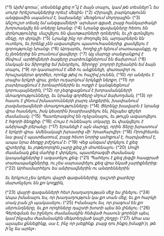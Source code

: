 
(^1) _Այժմ գոռա՛, տեսնենք քեզ ո՞վ է ձայն տալու,
կամ թե տեսնելո՞ւ ես սուրբ հրեշտակներից որեւէ մեկին։_
(^2) _Հիրավի, բարկությունն անզգամին սպանում է,
նախանձը՝ մեռցնում մոլորյալին։_
(^3) _Անշուշտ տեսել եմ անզգամների՝ արմատ գցած,
բայց հանկարծակի խորտակվել են տները նրանց։_
(^4) _Նրանց զավակները հեռու են փրկությունից,
մաշվելու են վատթարների դռներին,
եւ չի գտնվելու մեկը, որ փրկվի։_
(^5) _Նրանք ինչ որ ժողովել են, արդարներն են ուտելու,
եւ իրենք չեն ազատվելու պատուհասներից.
քամվելու է զորությունը նրանց։_
(^6) _Արդարեւ, հողից չի ելնում տառապանքը,
ոչ էլ լեռներից են բուսնում ցավերը։_
(^7) _Այլ մարդը տանջանքով է ծնվում.
արծիվների ձագերը բարձունքներում են ճախրում։_
(^8) _Սակայն ես Տիրոջից եմ խնդրելու,
Տիրոջը՝ բոլորի իշխանին եմ ձայն տալու,_
(^9) _որ կատարում է մեծ ու անքննելի,
փառավոր ու հրաշակերտ գործեր, որոնք թիվ ու հաշիվ չունեն,_
(^10) _որ անձրեւ է տալիս երկրի վրա,
ջրեր ուղարկում երկնքի ներքո,_
(^11) _որ բարձրացնում է խոնարհներին
եւ ոտքի է կանգնեցնում կորուսյալներին,_
(^12) _որ չեզոքացնում է խորամանկների մտադրությունները,
եւ նրանց գործերը մղում ձախողման,_
(^13) _որ հասու է լինում իմաստունների բարդ մտքերին,
խափանում բազմադավների մտադրությունները։_
(^14) _Ցերեկը խավարն է նրանց վրա հասնելու,
իսկ կեսօրին խարխափելու են, ինչպես գիշեր ժամանակ։_
(^15) _Պատերազմով են ոչնչանալու, եւ թույլն ազատվելու է հզորի ձեռքից։_
(^16) _Հույս է ունենալու տկարը,
եւ փակվելու է անիրավի բերանը։_
(^17) _Երանելի է այն մարդը, որին Տերը խրատում է երկրի վրա.
Ամենակալի խրատից մի՛ հրաժարվիր։_
(^18) _Որովհետեւ նա ցավ է պատճառում,
բայց հետո նորից ամոքում է,
հարվածում է, ապա նրա ձեռքը բժշկում է։_
(^19) _Վեց անգամ փրկելու է քեզ վշտերից,
եւ յոթերորդին չարը քեզ չի մոտենալու։_
(^20) _Սովի ժամանակ քեզ մահից է փրկելու,
պատերազմի ժամանակ կապանքներից է ազատելու քեզ։_
(^21) _Պահելու է քեզ լեզվի հասցրած տառապանքներից,
ու չես սարսափելու քեզ վրա եկած չարիքներից։_
(^22) _Արհամարհելու ես անիրավներին ու անօրեններին_


_եւ երկյուղ չես կրելու վայրի գազաններից,
դաշտի քարերը մարտնչելու են քո կողքին,_

(^23) _վայրի գազանների հետ խաղաղության մեջ ես լինելու։_
(^24) _Ապա իմանալու ես, որ խաղաղություն կա քո տան մեջ,
եւ քո հարկի տակ բան չի պակասելու։_
(^25) _Իմանալու ես, որ բազում են քո սերունդները,
եւ քո որդիները դաշտի խոտի պես են լինելու։_
(^26) _Գերեզման ես իջնելու ժամանակին հնձված հասուն ցորենի պես,
կամ ինչպես ժամանակին մեկտեղված կալի շեղջը։_
(^27) _Ահա սա այսպես քննեցինք,
սա է, ինչ որ լսեցինք.
բայց դու ինքդ իմացի՛ր, թե ի՛նչ ես արել»։_
